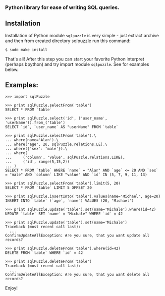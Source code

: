 ### Python library for ease of writing SQL queries.

Installation
------------

Installation of Python module `sqlpuzzle` is very simple - just extract archive
and then from created directory sqlpuzzle run this command:

    $ sudo make install

That's all! After this step you can start your favorite Python interpret (perhaps
bpython) and try import module `sqlpuzzle`. See for examples below.


Examples:
---------

    >>> import sqlPuzzle

    >>> print sqlPuzzle.selectFrom('table')
    SELECT * FROM `table`

    >>> print sqlPuzzle.select('id', ('user_name', 'userName')).from_('table')
    SELECT `id`, `user_name` AS "userName" FROM `table`

    >>> print sqlPuzzle.selectFrom('table').\
    ... where(name='Alan').\
    ... where('age', 20, sqlPuzzle.relations.LE).\
    ... where({'sex': 'male'}).\
    ... where(
    ...     ('column', 'value', sqlPuzzle.relations.LIKE),
    ...     ('id', range(5,15,2))
    ... )
    SELECT * FROM `table` WHERE `name` = "Alan" AND `age` <= 20 AND `sex` = "male" AND `column` LIKE "value" AND `id` IN (5, 7, 9, 11, 13)

    >>> print sqlPuzzle.selectFrom('table').limit(5, 20)
    SELECT * FROM `table` LIMIT 5 OFFSET 20

    >>> print sqlPuzzle.insertInto('table').values(name='Michael', age=20)
    INSERT INTO `table` (`age`, `name`) VALUES (20, "Michael")

    >>> print sqlPuzzle.update('table').set(name='Michale').where(id=42)
    UPDATE `table` SET `name` = "Michale" WHERE `id` = 42

    >>> print sqlPuzzle.update('table').set(name='Michale')
    Traceback (most recent call last):
      ...
    ConfirmUpdateAllException: Are you sure, that you want update all records?

    >>> print sqlPuzzle.deleteFrom('table').where(id=42)
    DELETE FROM `table` WHERE `id` = 42

    >>> print sqlPuzzle.deleteFrom('table')
    Traceback (most recent call last):
      ...
    ConfirmDeleteAllException: Are you sure, that you want delete all records?

Enjoy!
